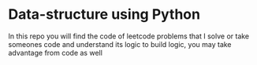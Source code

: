 # Data-structure using Python
<p> In this repo you will find the code of leetcode problems that I solve or take someones code and understand its logic to build logic, you may take advantage from code as well <p/>
